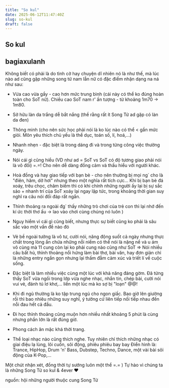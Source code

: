 ```yaml
---
title: "So kul"
date: 2025-06-12T11:47:40Z
slug: so-kul
draft: false
---
```


## So kul

## bagiaxulanh

Không biết có phải là do tình cờ hay chuyện dĩ nhiên nó là như thế, mà lúc nào ad cũng gặp những song tử nam lẫn nữ có đặc điểm nhận dạng na ná như sau:

- Vừa cao vừa gầy - cao hơn mức trung bình (cái này có thể ko đúng hoàn toàn cho SoT nữ). Chiều cao SoT nam r' ấn tượng - từ khoảng 1m70 -> 1m80.

- Sở hữu làn da trắng dễ bắt nắng (thề rằng rất ít Song Tử ad gặp có làn da đen)

- Thông minh (cho nên sức học phải nói là ko lúc nào có thể < gần mức giỏi. Môn yêu thích chủ yếu là thể dục, toán số, lí, hoá,...)

- Nhanh nhẹn - đặc biệt là trong dáng đi và trong từng công việc thường ngày.

- Nói cái gì cũng hiểu (VD như ad = SoT vs SoT có độ tương giao phải nói là vô đối) =.=! Cho nên dễ dàng đồng cảm và thấu hiểu với người khác.

- Hoà đồng và hay giao tiếp với bạn bè - cho nên thường bị mọi ng` cho là "điên, hâm, dở hơi" nhưng theo một nghĩa rất tích cực... Khi bị bạn bè đá xoáy, trêu chọc, châm biếm thì có khi chính những người ấy lại bị sự sắc sảo + nhanh trí của SoT xoáy lại ngay lập tức, trong khoảng thời gian suy nghĩ ra câu nói đối đáp rất ngắn.

- Thỉnh thoảng ra ngoài đg` thấy những trò chơi của trẻ con thì lại nhớ đến kí ức thời thơ ấu -> lao vào chơi cùng chúng nó luôn )

- Nguy hiểm vì cái gì cũng biết, nhưng thực sự biết cũng ko phải là sâu sắc vào một vấn đề nào đó

- Vẻ bề ngoài tưởng là vô tư, cười nói, năng động suốt cả ngày nhưng thực chất trong lòng ẩn chứa những nỗi niềm có thể nói là nặng nề và u ám vô cùng mà 11 cung còn lại ko phải cung nào cũng như SoT => Nói nhiều câu bất hủ, thỉnh thoảng nổi hứng làm bài thơ, bài văn, hay đơn giản chỉ là những entry ngắn gọn nhưng lại thấm đẫm cảm xúc và triết lí về cuộc sống.

- Đặc biệt là làm nhiều việc cùng một lúc với khả năng đáng gờm. Đã từng thấy SoT vừa ngồi trong lớp vừa nghe nhạc, nhắn tin, chép bài, cười nói vui vẻ, đánh tú lơ khơ,... liền một lúc mà ko sợ bị "loạn" @@!

- Khi đi ngủ thường là ko tập trung ngủ cho ngon giấc. Bao giờ lên giường rồi thì bao nhiêu những suy nghĩ, ý tưởng cứ liên tiếp nối tiếp nhau đến nỗi đau hết cả đầu.

- Đi học thỉnh thoảng cũng muộn hơn nhiều nhất khoảng 5 phút là cùng nhưng phần lớn là rất đúng giờ.

- Phong cách ăn mặc khá thời trang.

- Thể loại nhạc nào cũng thích nghe. Tuy nhiên chỉ thích những nhạc có giai điệu lạ lùng, lôi cuốn, sôi động, phiêu phiêu bay bay  Điển hình là: Trance, HipHop, Drum 'n' Bass, Dubstep, Techno, Dance, một vài bài sôi động của K-Pop,...

Một chút nhận xét, đồng thời tự sướng luôn một thể =.= )
Tự hào vì chúng ta là những Song Tử so kul & 4ever  ♥

nguồn: hội những người thuộc cung Song Tử